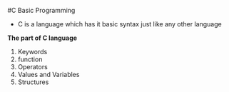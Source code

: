 #C Basic Programming
- C is a language which has it basic syntax just like any other language

**The part of C language**
1. Keywords
2. function
3. Operators
4. Values and Variables
5. Structures
